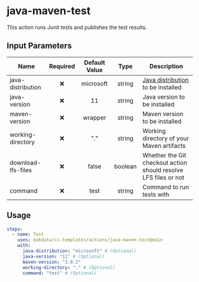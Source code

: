 # java-maven-test

This action runs Junit tests and publishes the test results.

## Input Parameters

| Name               | Required | Default Value |  Type   | Description                                                                                        |
| ------------------ | :------: | :-----------: | :-----: | -------------------------------------------------------------------------------------------------- |
| java-distribution  |    ❌    |   microsoft   | string  | [Java distribution](https://github.com/actions/setup-java#supported-distributions) to be installed |
| java-version       |    ❌    |      11       | string  | Java version to be installed                                                                       |
| maven-version      |    ❌    |    wrapper    | string  | Maven version to be installed                                                                      |
| working-directory  |    ❌    |      "."      | string  | Working directory of your Maven artifacts                                                          |
| download-lfs-files |    ❌    |     false     | boolean | Whether the Git checkout action should resolve LFS files or not                                    |
| command            |    ❌    |     test      | string  | Command to run tests with                                                                          |

## Usage

```yaml
steps:
  - name: Test
    uses: bakdata/ci-templates/actions/java-maven-test@main
    with:
      java-distribution: "microsoft" # (Optional)
      java-version: "11" # (Optional)
      maven-version: "3.8.2"
      working-directory: "." # (Optional)
      command: "test" # (Optional)
```
